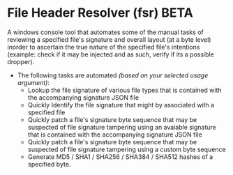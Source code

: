 # File Header Resolver (fsr) BETA
A windows console tool that automates some of the manual tasks of reviewing a specified file's signature and overall layout (at a byte level) inorder to ascertain the true nature of the specified file's intentions (example: check if it may be injected and as such, verify if its a possible dropper).
* The following tasks are automated *(based on your selected usage argument)*:  
  * Lookup the file signature of various file types that is contained with the accompanying signature JSON file
  * Quickly Identify the file signature that might by associated with a specified file 
  * Quickly patch a file's signature byte sequence that may be suspected of file signature tampering using an avaiable signature that is contained with the accompanying signature JSON file
  * Quickly patch a file's signature byte sequence that may be suspected of file signature tampering using a custom byte sequence 
  * Generate MD5 / SHA1 / SHA256 / SHA384 / SHA512 hashes of a specified byte.
